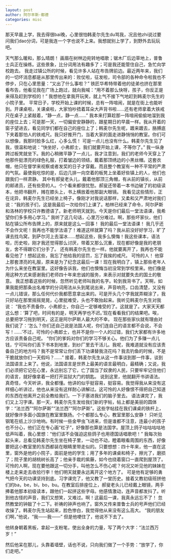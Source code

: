 ```yaml
---
layout: post
author: 阿尔丰斯·都德
categories: misc
---
```


那天早晨上学，我去得很bai晚，心里很怕韩麦尔先生du骂我，况且他zhi说过要问我们dao分词，可是我连一个字也说不上来。我想就别上学了，到野外去玩玩吧。

天气那么暖和，那么晴朗！
画眉在树林边宛转地唱歌；锯木厂后边草地上，普鲁士兵正在操练。这些景象，比分词用法有趣多了；可是我还能管住自己，急忙向学校跑去。
我走过镇公所的时候，看见许多人站在布告牌前边。最近两年来，我们的一切坏消息都是从那里传出来的：败仗啦，征发啦，司令部的各种命令啦我也不停步，只在心里思量：“又出了什么事啦？”
铁匠华希特带着他的徒弟也挤在那里看布告，他看见我在广场上跑过，就向我喊：“用不着那么快呀，孩子，你反正是来得及赶到学校的！”
我想他在拿我开玩笑，就上气不接下气地赶到韩麦尔先生的小院子里。
平常日子，学校开始上课的时候，总有一阵喧闹，就是在街上也能听到。开课桌啦，关课桌啦，大家怕吵捂着耳朵大声背书啦……还有老师拿着大铁戒尺在桌子上紧敲着，“静一点，静一点……”
我本来打算趁那一阵喧闹偷偷地溜到我的座位上去；可是那一天，一切偏安安静静的，跟星期日的早晨一样。我从开着的窗子望进去，看见同学们都在自己的座位上了；韩麦尔先生呢，踱来踱去，胳膊底下夹着那怕人的铁戒尺。我只好推开门，当着大家的面走进静悄悄的教室。你们可以想像，我那时脸多么红，心多么慌！
可是一点儿也没有什么。韩麦尔先生见了我，很温和地说：“快坐好，小弗郎士，我们就要开始上课，不等你了。”
我一纵身跨过板凳就坐下。我的心稍微平静了一点儿，我才注意到，我们的老师今天穿上了他那件挺漂亮的绿色礼服，打着皱边的领结，戴着那顶绣边的小黑丝帽。这套衣帽，他只在督学来视察或者发奖的日子才穿戴。而且整个教室有一种不平常的严肃的气氛。最使我吃惊的是，后边几排一向空着的板凳上坐着好些镇上的人，他们也跟我们一样肃静。
其中有郝叟老头儿，戴着他那顶三角帽，有从前的镇长，从前的邮递员，还有些旁的人。个个看来都很忧愁。郝叟还带着一本书边破了的初级读本，他把书翻开，摊在膝头上，书上横放着他那副大眼镜。
我看见这些情形，正在诧异，韩麦尔先生已经坐上椅子，像刚才对我说话那样，又柔和又严肃地对我们说：“我的孩子们，这是我最后一次给你们上课了。柏林已经来了命令，阿尔萨斯和洛林的学校只许教德语了。新老师明天就到。今天是你们最后一堂法语课，我希望你们多多用心学习。”
我听了这几句话，心里万分难过。啊，那些坏家伙，他们贴在镇公所布告牌上的，原来就是这么一回事！
我的最后一堂法语课！
我几乎还不会作文呢！我再也不能学法语了！难道这样就算了吗？我从前没好好学习，旷了课去找鸟窝，到萨尔河上去溜冰……想起这些，我多么懊悔！我这些课本，语法啦，历史啦，刚才我还觉得那么讨厌，带着又那么沉重，现在都好像是我的老朋友，舍不得跟它们分手了。
还有韩麦尔先生也一样。他就要离开了，我再也不能看见他了！想起这些，我忘了他给我的惩罚，忘了我挨的戒尺。
可怜的人！
他穿上那套漂亮的礼服，原来是为了纪念这最后一课！现在我明白了，镇上那些老年人为什么来坐在教室里。这好像告诉我，他们也懊悔当初没常到学校里来。他们像是用这种方式来感谢我们老师四十年来忠诚的服务，来表示对就要失去的国土的敬意。
我正想着这些的时候，忽然听见老师叫我的名字。轮到我背书了。天啊，如果我能把那条出名难学的分词用法从头到尾说出来，声音响亮，口齿清楚，又没有一点儿错误，那么任何代价我都愿意拿出来的。可是开头几个字我就弄糊涂了，我只好站在那里摇摇晃晃，心里挺难受，头也不敢抬起来。我听见韩麦尔先生对我说：
“我也不责备你，小弗郎士，你自己一定够难受的了。这就是了。大家天天都这么想：‘算了吧，时间有的是，明天再学也不迟。’现在看看我们的结果吧。唉，总要把学习拖到明天，这正是阿尔萨斯人最大的不幸。
现在那些家伙就有理由对我们说了：‘怎么？你们还自己说是法国人呢，你们连自己的语言都不会说，不会写！……’不过，可怜的小弗郎士，也并不是你一个人的过错，我们大家都有许多地方应该责备自己呢。
“你们的爹妈对你们的学习不够关心。他们为了多赚一点儿钱，宁可叫你们丢下书本到地里，到纱厂里去干活儿。我呢，我难道就没有应该责备自己的地方吗？我不是常常让你们丢下功课替我浇花吗？我去钓鱼的时候，不是干脆就放你们一天假吗？……”
接着，韩麦尔先生从这一件事谈到那一件事，谈到法国语言上来了。他说，法国语言是世界上最美的语言最明白，最精确；又说，我们必须把它记在心里，永远别忘了它，亡了国当了奴隶的人民，只要牢牢记住他们的语言，就好像拿着一把打开监狱大门的钥匙。
说到这里，他就翻开书讲语法。真奇怪，今天听讲，我全都懂。他讲的似乎挺容易，挺容易。我觉得我从来没有这样细心听讲过，他也从来没有这样耐心讲解过。这可怜的人好像恨不得把自己知道的东西在他离开之前全教给我们，一下子塞进我们的脑子里去。
语法课完了，我们又上习字课。那一天，韩麦尔先生发给我们新的字帖，帖上都是美丽的圆体字：“法兰西”“阿尔萨斯”“法兰西”“阿尔萨斯”。这些字帖挂在我们课桌的铁杆上，就好像许多面小国旗在教室里飘扬。个个都那么专心，教室里那么安静！
只听见钢笔在纸上沙沙地响。有时候一些金甲虫飞进来，但是谁都不注意，连最小的孩子也不分心，他们正在专心画“杠子”，好像那也算是法国字。屋顶上鸽子咕咕咕咕地低声叫着，我心里想：“他们该不会强迫这些鸽子也用德国话唱歌吧！”
我每次抬起头来，总看见韩麦尔先生坐在椅子里，一动也不动，瞪着眼看周围的东西，好像要把这小教室里的东西都装在眼睛里带走似的。只要想想：四十年来，他一直在这里，窗外是他的小院子，面前是他的学生；用了多年的课桌和椅子，擦光了，磨损了；院子里的胡桃树长高了；他亲手栽的紫藤，如今也绕着窗口一直爬到屋顶了。
可怜的人啊，现在要他跟这一切分手，叫他怎么不伤心呢？何况又听见他的妹妹在楼上走来走去收拾行李！他们明天就要永远离开这个地方了。
可是他有足够的勇气把今天的功课坚持到底。习字课完了，他又教了一堂历史。接着又教初级班拼他们的ba，be，bi，bo，bu。在教室后排座位上，郝叟老头儿已经戴上眼镜，两手捧着他那本初级读本，跟他们一起拼这些字母。他感情激动，连声音都发抖了。听到他古怪的声音，我们又想笑，又难过。啊！这最后一课，我真永远忘不了！
忽然教堂的钟敲了十二下。祈祷的钟声也响了。窗外又传来普鲁士兵的号声他们已经收操了。韩麦尔先生站起来，脸色惨白，我觉得他从来没有这么高大。
“我的朋友们啊，”他说，“我——我——”
但是他哽住了，他说不下去了。

他转身朝着黑板，拿起一支粉笔，使出全身的力量，写了两个大字：“法兰西万岁！”

然后他呆在那儿，头靠着墙壁，话也不说，只向我们做了一个手势：“放学了，你们走吧。”